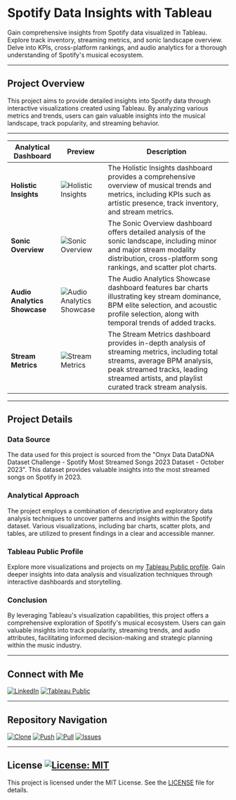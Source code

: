 # Spotify Data Insights with Tableau

Gain comprehensive insights from Spotify data visualized in Tableau. Explore track inventory, streaming metrics, and sonic landscape overview. Delve into KPIs, cross-platform rankings, and audio analytics for a thorough understanding of Spotify's musical ecosystem.

---

## Project Overview

This project aims to provide detailed insights into Spotify data through interactive visualizations created using Tableau. By analyzing various metrics and trends, users can gain valuable insights into the musical landscape, track popularity, and streaming behavior.

---

| **Analytical Dashboard** | **Preview** |**Description** |
|--------------------------|-------------|----------------|
| **Holistic Insights** | ![Holistic Insights](https://github.com/virajbhutada/Tableau-DataViz-Portfolio/assets/143819712/21b6fb0c-0b81-45c2-ae7b-3ff9f6399f23) | The Holistic Insights dashboard provides a comprehensive overview of musical trends and metrics, including KPIs such as artistic presence, track inventory, and stream metrics. |
| **Sonic Overview** | ![Sonic Overview](https://github.com/virajbhutada/Tableau-DataViz-Portfolio/assets/143819712/1ac7dcff-afad-47f2-a75d-5d8795839074) | The Sonic Overview dashboard offers detailed analysis of the sonic landscape, including minor and major stream modality distribution, cross-platform song rankings, and scatter plot charts.  |
| **Audio Analytics Showcase** | ![Audio Analytics Showcase](https://github.com/virajbhutada/Tableau-DataViz-Portfolio/assets/143819712/b783068d-1b76-4bd2-acd5-3f8e05cf974a) | The Audio Analytics Showcase dashboard features bar charts illustrating key stream dominance, BPM elite selection, and acoustic profile selection, along with temporal trends of added tracks.|
| **Stream Metrics** | ![Stream Metrics](https://github.com/virajbhutada/Tableau-DataViz-Portfolio/assets/143819712/e7d65f8d-3c1b-46b9-ab2b-bb76d60e1c8d) | The Stream Metrics dashboard provides in-depth analysis of streaming metrics, including total streams, average BPM analysis, peak streamed tracks, leading streamed artists, and playlist curated track stream analysis. |

---

## Project Details

### Data Source

The data used for this project is sourced from the "Onyx Data DataDNA Dataset Challenge - Spotify Most Streamed Songs 2023 Dataset - October 2023". This dataset provides valuable insights into the most streamed songs on Spotify in 2023.

### Analytical Approach

The project employs a combination of descriptive and exploratory data analysis techniques to uncover patterns and insights within the Spotify dataset. Various visualizations, including bar charts, scatter plots, and tables, are utilized to present findings in a clear and accessible manner.

### Tableau Public Profile

Explore more visualizations and projects on my [Tableau Public profile](https://public.tableau.com/app/profile/viraj.bhutada/vizzes). Gain deeper insights into data analysis and visualization techniques through interactive dashboards and storytelling.

### Conclusion

By leveraging Tableau's visualization capabilities, this project offers a comprehensive exploration of Spotify's musical ecosystem. Users can gain valuable insights into track popularity, streaming trends, and audio attributes, facilitating informed decision-making and strategic planning within the music industry.

---

## Connect with Me

[![LinkedIn](https://img.shields.io/badge/LinkedIn-Profile-blue)](https://www.linkedin.com/in/virajbhutada/) [![Tableau Public](https://img.shields.io/badge/Tableau-Public-lightblue)](https://public.tableau.com/app/profile/viraj.bhutada/vizzes) 


---

## Repository Navigation

[![Clone](https://img.shields.io/badge/Clone-Repository-brightgreen.svg)](https://github.com/virajbhutada/Spotify-Data-Insights-Tableau.git)
[![Push](https://img.shields.io/badge/Push-Code-blue.svg)](https://github.com/virajbhutada/Spotify-Data-Insights-Tableau)
[![Pull](https://img.shields.io/badge/Pull-Request-lavender.svg)](https://github.com/virajbhutada/Spotify-Data-Insights-Tableau/pulls)
[![Issues](https://img.shields.io/badge/Issues-Report-red.svg)](https://github.com/virajbhutada/Spotify-Data-Insights-Tableau/issues)

---

## License [![License: MIT](https://img.shields.io/badge/License-MIT-yellow.svg)](https://opensource.org/licenses/MIT)

This project is licensed under the MIT License. See the [LICENSE](LICENSE) file for details.
